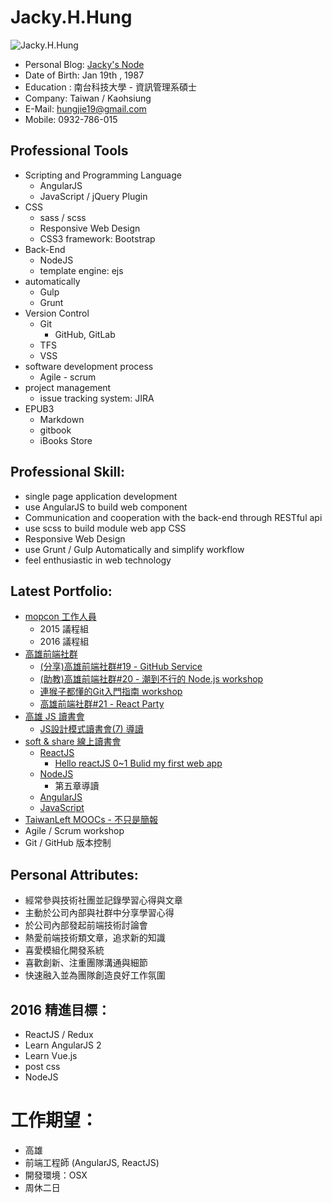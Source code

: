 # Jacky.H.Hung
![Jacky.H.Hung](https://avatars1.githubusercontent.com/u/10599921?v=3&s=300)
- Personal Blog: [Jacky's Node](http://hungjie19.github.io/hexoblog)
- Date of Birth: Jan 19th , 1987
- Education : 南台科技大學 - 資訊管理系碩士
- Company: Taiwan / Kaohsiung
- E-Mail: hungjie19@gmail.com
- Mobile: 0932-786-015  

## Professional Tools
- Scripting and Programming Language
	- AngularJS
	- JavaScript / jQuery Plugin
- CSS
	- sass / scss
	- Responsive Web Design
	- CSS3 framework: Bootstrap
- Back-End
	- NodeJS
	- template engine: ejs
- automatically
	- Gulp
	- Grunt
- Version Control
	- Git
		- GitHub, GitLab
	- TFS
	- VSS
- software development process
	- Agile - scrum
- project management
	-  issue tracking system: JIRA
- EPUB3
	- Markdown
	- gitbook
	- iBooks Store

## Professional Skill:
- single page application development 
- use AngularJS to build web component
- Communication and cooperation with the back-end through RESTful api
- use scss to build module web app CSS
- Responsive Web Design
- use Grunt / Gulp Automatically and simplify workflow
- feel enthusiastic in web technology

## Latest Portfolio:
- [mopcon 工作人員](http://mopcon.org/2015/)
	- 2015 議程組
	- 2016 議程組
- [高雄前端社群](https://www.facebook.com/groups/358503154261390/)
	- [(分享)高雄前端社群#19 - GitHub Service](http://www.slideshare.net/hungjie19/19-github-service)
	- [(助教)高雄前端社群#20 - 潮到不行的 Node.js workshop](http://gonsakon-7655f2.kktix.cc/events/a5791ac5-f60f9c-cc9dec-eb381d-6b57e9-3a5710)
	- [連猴子都懂的Git入門指南 workshop](http://gonsakon-7655f2.kktix.cc/events/a5791ac5-f60f9c-cc9dec)
	- [高雄前端社群#21 - React Party](http://gonsakon-7655f2.kktix.cc/events/a5791ac5-f60f9c-cc9dec-eb381d-6b57e9-3a5710-61e623-253f1a)
- [高雄 JS 讀書會](https://www.facebook.com/groups/1140185326027725/)
	- [JS設計模式讀書會(7) 導讀](https://www.facebook.com/events/1329806290382362/)
- [soft & share 線上讀書會](https://softnshare.wordpress.com/)
	- [ReactJS](https://softnshare.wordpress.com/slack/forum-reactjs/)
		- [Hello reactJS 0~1 Bulid my first web app](http://www.slideshare.net/hungjie19/hello-reactjs-01-bulid-my-first-web-app)
	- [NodeJS](https://softnshare.wordpress.com/slack/forum-nodejs/)
		- 第五章導讀
	- [AngularJS](https://softnshare.wordpress.com/slack/angularjs/)
	- [JavaScript](https://softnshare.wordpress.com/slack/javascript/)
- [TaiwanLeft MOOCs - 不只是簡報](http://taiwanlife.org/admin/tool/mooccourse/mnetcourseinfo.php?hostid=7&id=90)	
- Agile / Scrum workshop
- Git / GitHub 版本控制
		
## Personal Attributes:
- 經常參與技術社團並記錄學習心得與文章
- 主動於公司內部與社群中分享學習心得
- 於公司內部發起前端技術討論會
- 熱愛前端技術類文章，追求新的知識
- 喜愛模組化開發系統
- 喜歡創新、注重團隊溝通與細節
- 快速融入並為團隊創造良好工作氛圍

## 2016 精進目標：
- ReactJS / Redux
- Learn AngularJS 2
- Learn Vue.js
- post css
- NodeJS

# 工作期望：
- 高雄
- 前端工程師 (AngularJS, ReactJS)
- 開發環境：OSX
- 周休二日
